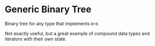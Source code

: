 
# Generic Binary Tree

Binary tree for any type that implements `Ord`.

Not exactly useful, but a great example of compound data types and iterators
with their own state.
